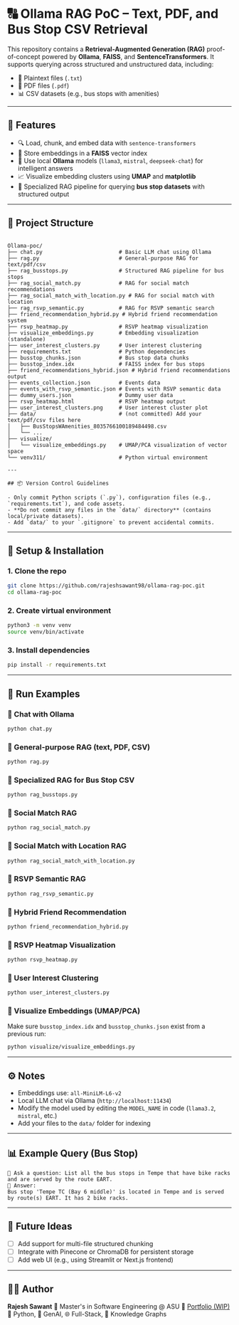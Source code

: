 # 🔠 Ollama RAG PoC – Text, PDF, and Bus Stop CSV Retrieval

This repository contains a **Retrieval-Augmented Generation (RAG)** proof-of-concept powered by **Ollama**, **FAISS**, and **SentenceTransformers**. It supports querying across structured and unstructured data, including:

* 📄 Plaintext files (`.txt`)
* 📘 PDF files (`.pdf`)
* 📊 CSV datasets (e.g., bus stops with amenities)

---

## 💪 Features

* 🔍 Load, chunk, and embed data with `sentence-transformers`
* 💃 Store embeddings in a **FAISS** vector index
* 💬 Use local **Ollama** models (`llama3`, `mistral`, `deepseek-chat`) for intelligent answers
* 📈 Visualize embedding clusters using **UMAP** and **matplotlib**
* 🚌 Specialized RAG pipeline for querying **bus stop datasets** with structured output

---

## 📁 Project Structure

```

Ollama-poc/
├── chat.py                        # Basic LLM chat using Ollama
├── rag.py                         # General-purpose RAG for text/pdf/csv
├── rag_busstops.py                # Structured RAG pipeline for bus stops
├── rag_social_match.py            # RAG for social match recommendations
├── rag_social_match_with_location.py # RAG for social match with location
├── rag_rsvp_semantic.py           # RAG for RSVP semantic search
├── friend_recommendation_hybrid.py # Hybrid friend recommendation system
├── rsvp_heatmap.py                # RSVP heatmap visualization
├── visualize_embeddings.py        # Embedding visualization (standalone)
├── user_interest_clusters.py      # User interest clustering
├── requirements.txt               # Python dependencies
├── busstop_chunks.json            # Bus stop data chunks
├── busstop_index.idx              # FAISS index for bus stops
├── friend_recommendations_hybrid.json # Hybrid friend recommendations output
├── events_collection.json         # Events data
├── events_with_rsvp_semantic.json # Events with RSVP semantic data
├── dummy_users.json               # Dummy user data
├── rsvp_heatmap.html              # RSVP heatmap output
├── user_interest_clusters.png     # User interest cluster plot
├── data/                          # (not committed) Add your text/pdf/csv files here
│   ├── BusStopsWAmenities_8035766100189484498.csv
│   └── ...
├── visualize/
│   └── visualize_embeddings.py    # UMAP/PCA visualization of vector space
└── venv311/                       # Python virtual environment

---

## 📦 Version Control Guidelines

- Only commit Python scripts (`.py`), configuration files (e.g., `requirements.txt`), and code assets.
- **Do not commit any files in the `data/` directory** (contains local/private datasets).
- Add `data/` to your `.gitignore` to prevent accidental commits.
```

---

## 🚀 Setup & Installation

### 1. Clone the repo

```bash
git clone https://github.com/rajeshsawant98/ollama-rag-poc.git
cd ollama-rag-poc
```

### 2. Create virtual environment

```bash
python3 -m venv venv
source venv/bin/activate
```

### 3. Install dependencies

```bash
pip install -r requirements.txt
```

---

## 🤖 Run Examples

### 🔹 Chat with Ollama

```bash
python chat.py
```

### 🔹 General-purpose RAG (text, PDF, CSV)

```bash
python rag.py
```

### 🔹 Specialized RAG for Bus Stop CSV

```bash
python rag_busstops.py
```


### 🔹 Social Match RAG

```bash
python rag_social_match.py
```

### 🔹 Social Match with Location RAG

```bash
python rag_social_match_with_location.py
```

### 🔹 RSVP Semantic RAG

```bash
python rag_rsvp_semantic.py
```

### 🔹 Hybrid Friend Recommendation

```bash
python friend_recommendation_hybrid.py
```

### 🔹 RSVP Heatmap Visualization

```bash
python rsvp_heatmap.py
```

### 🔹 User Interest Clustering

```bash
python user_interest_clusters.py
```

### 🔹 Visualize Embeddings (UMAP/PCA)

Make sure `busstop_index.idx` and `busstop_chunks.json` exist from a previous run:

```bash
python visualize/visualize_embeddings.py
```

---

## ⚙️ Notes

* Embeddings use: `all-MiniLM-L6-v2`
* Local LLM chat via Ollama (`http://localhost:11434`)
* Modify the model used by editing the `MODEL_NAME` in code (`llama3.2`, `mistral`, etc.)
* Add your files to the `data/` folder for indexing

---

## 📊 Example Query (Bus Stop)

```text
🤔 Ask a question: List all the bus stops in Tempe that have bike racks and are served by the route EART.
🤖 Answer:
Bus stop 'Tempe TC (Bay 6 middle)' is located in Tempe and is served by route(s) EART. It has 2 bike racks.
```

---

## 🧐 Future Ideas

* [ ] Add support for multi-file structured chunking
* [ ] Integrate with Pinecone or ChromaDB for persistent storage
* [ ] Add web UI (e.g., using Streamlit or Next.js frontend)

---

## 👨‍💼 Author

**Rajesh Sawant**
📍 Master's in Software Engineering @ ASU
🔗 [Portfolio (WIP)](https://github.com/rajeshsawant98)
🐍 Python, 🧠 GenAI, 🌐 Full-Stack, 💾 Knowledge Graphs
